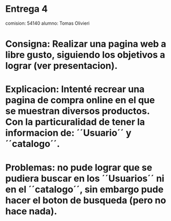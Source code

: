 # Entrega 4

comision: 54140
alumno: Tomas Olivieri

# Consigna: Realizar una pagina web a libre gusto, siguiendo los objetivos a lograr (ver presentacion).

# Explicacion: Intenté recrear una pagina de compra online en el que se muestran diversos productos. Con la particuralidad de tener la informacion de: ´´Usuario´´ y ´´catalogo´´.

# Problemas: no pude lograr que se pudiera buscar en los ´´Usuarios´´ ni en el ´´catalogo´´, sin embargo pude hacer el boton de busqueda (pero no hace nada).
